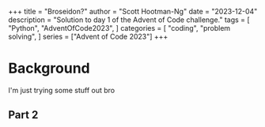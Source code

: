 +++
title = "Broseidon?"
author = "Scott Hootman-Ng"
date = "2023-12-04"
description = "Solution to day 1 of the Advent of Code challenge."
tags = [
    "Python",
    "AdventOfCode2023",
]
categories = [
    "coding",
    "problem solving",
]
series = ["Advent of Code 2023"]
+++

# Background
I'm just trying some stuff out bro
## Part 2
